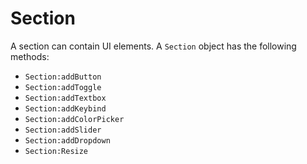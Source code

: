 # Section
A section can contain UI elements. A `Section` object has the following methods:

* `Section:addButton`
* `Section:addToggle`
* `Section:addTextbox`
* `Section:addKeybind`
* `Section:addColorPicker`
* `Section:addSlider`
* `Section:addDropdown`
* `Section:Resize`